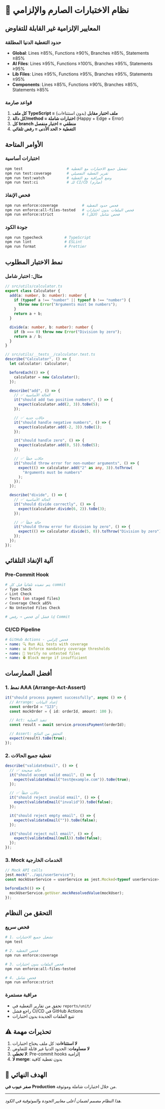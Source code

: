 # 🚨 نظام الاختبارات الصارم والإلزامي

## المعايير الإلزامية غير القابلة للتفاوض

### حدود التغطية الدنيا المطلقة

- **Global**: Lines ≥85%, Functions ≥90%, Branches ≥85%, Statements ≥85%
- **AI Files**: Lines ≥95%, Functions ≥100%, Branches ≥95%, Statements ≥95%
- **Lib Files**: Lines ≥95%, Functions ≥95%, Branches ≥95%, Statements ≥95%
- **Components**: Lines ≥85%, Functions ≥90%, Branches ≥85%, Statements ≥85%

### قواعد صارمة

1. **كل ملف TypeScript = ملف اختبار مقابل** (بدون استثناءات)
2. **كل دالة/method = اختبارات شاملة** (Happy + Edge + Error)
3. **كل branch منطقي = اختبار منفصل**
4. **التغطية < الحد الأدنى = رفض تلقائي**

## الأوامر المتاحة

### اختبارات أساسية

```bash
npm test                    # تشغيل جميع الاختبارات مع التغطية
npm run test:coverage       # تقرير التغطية التفصيلي
npm run test:watch          # وضع المراقبة مع التغطية
npm run test:ci             # للـ CI/CD (صارم)
```

### فحص الإنفاذ

```bash
npm run enforce:coverage           # فحص حدود التغطية
npm run enforce:all-files-tested   # فحص الملفات بدون اختبارات
npm run enforce:strict             # فحص شامل (الكل)
```

### جودة الكود

```bash
npm run typecheck          # TypeScript
npm run lint               # ESLint
npm run format             # Prettier
```

## نمط الاختبار المطلوب

### مثال: اختبار شامل

```typescript
// src/utils/calculator.ts
export class Calculator {
  add(a: number, b: number): number {
    if (typeof a !== "number" || typeof b !== "number") {
      throw new Error("Arguments must be numbers");
    }
    return a + b;
  }

  divide(a: number, b: number): number {
    if (b === 0) throw new Error("Division by zero");
    return a / b;
  }
}

// src/utils/__tests__/calculator.test.ts
describe("Calculator", () => {
  let calculator: Calculator;

  beforeEach(() => {
    calculator = new Calculator();
  });

  describe("add", () => {
    // ✅ الحالة الأساسية
    it("should add two positive numbers", () => {
      expect(calculator.add(2, 3)).toBe(5);
    });

    // ✅ حالات حدية
    it("should handle negative numbers", () => {
      expect(calculator.add(-2, 3)).toBe(1);
    });

    it("should handle zero", () => {
      expect(calculator.add(0, 5)).toBe(5);
    });

    // ✅ حالات خطأ
    it("should throw error for non-number arguments", () => {
      expect(() => calculator.add("2" as any, 3)).toThrow(
        "Arguments must be numbers"
      );
    });
  });

  describe("divide", () => {
    // ✅ الحالة الأساسية
    it("should divide correctly", () => {
      expect(calculator.divide(6, 2)).toBe(3);
    });

    // ✅ حالة خطأ
    it("should throw error for division by zero", () => {
      expect(() => calculator.divide(5, 0)).toThrow("Division by zero");
    });
  });
});
```

## آلية الإنفاذ التلقائي

### Pre-Commit Hook

```bash
# يتم تنفيذه تلقائياً قبل كل commit
✓ Type Check
✓ Lint Check
✓ Tests (on staged files)
✓ Coverage Check ≥85%
✓ No Untested Files Check

# إذا فشل أي فحص → رفض Commit
```

### CI/CD Pipeline

```yaml
# GitHub Actions - فحص إلزامي
- name: 🔍 Run ALL tests with coverage
- name: 📊 Enforce mandatory coverage thresholds
- name: 🔎 Verify no untested files
- name: ⛔ Block merge if insufficient
```

## أفضل الممارسات

### 1. نمط AAA (Arrange-Act-Assert)

```typescript
it("should process payment successfully", async () => {
  // Arrange: إعداد البيانات
  const orderId = "123";
  const mockOrder = { id: orderId, amount: 100 };

  // Act: تنفيذ العملية
  const result = await service.processPayment(orderId);

  // Assert: التحقق من النتائج
  expect(result).toBe(true);
});
```

### 2. تغطية جميع الحالات

```typescript
describe("validateEmail", () => {
  // ✅ حالة صحيحة
  it("should accept valid email", () => {
    expect(validateEmail("test@example.com")).toBe(true);
  });

  // ✅ حالات خطأ
  it("should reject invalid email", () => {
    expect(validateEmail("invalid")).toBe(false);
  });

  it("should reject empty email", () => {
    expect(validateEmail("")).toBe(false);
  });

  it("should reject null email", () => {
    expect(validateEmail(null)).toBe(false);
  });
});
```

### 3. Mock الخدمات الخارجية

```typescript
// Mock API calls
jest.mock("../api/userService");
const mockUserService = userService as jest.Mocked<typeof userService>;

beforeEach(() => {
  mockUserService.getUser.mockResolvedValue(mockUser);
});
```

## التحقق من النظام

### فحص سريع

```bash
# 1. تشغيل جميع الاختبارات
npm test

# 2. فحص التغطية
npm run enforce:coverage

# 3. فحص الملفات بدون اختبارات
npm run enforce:all-files-tested

# 4. فحص شامل
npm run enforce:strict
```

### مراقبة مستمرة

- تحقق من تقارير التغطية في `reports/unit/`
- راجع فشل CI/CD في GitHub Actions
- تتبع الملفات الجديدة بدون اختبارات

## ⚠️ تحذيرات مهمة

1. **لا استثناءات**: كل ملف يحتاج اختبارات
2. **لا مساومات**: الحدود الدنيا غير قابلة للتفاوض
3. **لا تخطي**: Pre-commit hooks إلزامية
4. **لا merge**: بدون تغطية كافية

## 🎯 الهدف النهائي

**صفر عيوب في Production** من خلال اختبارات شاملة وموثوقة.

---

_هذا النظام مصمم لضمان أعلى معايير الجودة والموثوقية في الكود._
